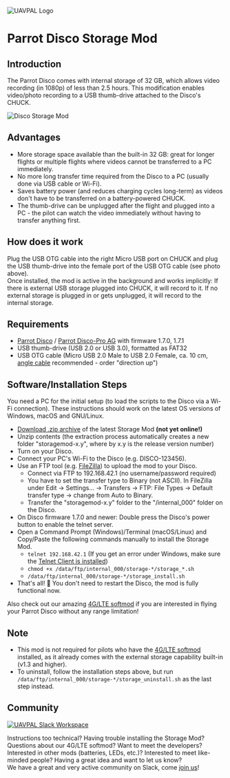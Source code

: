 <a name="top">![UAVPAL Logo](https://uavpal.com/img/uavpal-logo-cut-461px.png)</a>
# Parrot Disco Storage Mod

## Introduction
The Parrot Disco comes with internal storage of 32 GB, which allows video recording (in 1080p) of less than 2.5 hours.
This modification enables video/photo recording to a USB thumb-drive attached to the Disco's CHUCK.

![Disco Storage Mod](https://uavpal.com/img/storagemod-560px.jpg)

## Advantages
- More storage space available than the built-in 32 GB: great for longer flights or multiple flights where videos cannot be transferred to a PC immediately.
- No more long transfer time required from the Disco to a PC (usually done via USB cable or Wi-Fi).
- Saves battery power (and reduces charging cycles long-term) as videos don't have to be transferred on a battery-powered CHUCK.
- The thumb-drive can be unplugged after the flight and plugged into a PC - the pilot can watch the video immediately without having to transfer anything first.

## How does it work
Plug the USB OTG cable into the right Micro USB port on CHUCK and plug  the USB thumb-drive into the female port of the USB OTG cable (see photo above).\
Once installed, the mod is active in the background and works implicitly: If there is external USB storage plugged into CHUCK, it will record to it. If no external storage is plugged in or gets unplugged, it will record to the internal storage.

## Requirements
- [Parrot Disco](https://www.parrot.com/us/drones/parrot-disco) / [Parrot Disco-Pro AG](https://www.parrot.com/business-solutions-us/parrot-professional/parrot-disco-pro-ag) with firmware 1.7.0, 1.7.1
- USB thumb-drive (USB 2.0 or USB 3.0), formatted as FAT32
- USB OTG cable (Micro USB 2.0 Male to USB 2.0 Female, ca. 10 cm, [angle cable](https://www.aliexpress.com/wholesale?SearchText=USB+OTG+angle) recommended - order "direction up")

## Software/Installation Steps
You need a PC for the initial setup (to load the scripts to the Disco via a Wi-Fi connection). These instructions should work on the latest OS versions of Windows, macOS and GNU/Linux.

- [Download .zip archive](#) of the latest Storage Mod **(not yet online!)**
- Unzip contents (the extraction process automatically creates a new folder "storagemod-x.y", where by x.y is the release version number)
- Turn on your Disco.
- Connect your PC's Wi-Fi to the Disco (e.g. DISCO-123456).
- Use an FTP tool (e.g. [FileZilla](https://filezilla-project.org/download.php?type=client)) to upload the mod to your Disco.
   - Connect via FTP to 192.168.42.1 (no username/password required)
   - You have to set the transfer type to Binary (not ASCII). In FileZilla under Edit &rarr; Settings... &rarr; Transfers &rarr; FTP: File Types &rarr; Default transfer type &rarr; change from Auto to Binary.
   - Transfer the "storagemod-x.y" folder to the "/internal_000" folder on the Disco.
- On Disco firmware 1.7.0 and newer: Double press the Disco's power button to enable the telnet server.
- Open a Command Prompt (Windows)/Terminal (macOS/Linux) and Copy/Paste the following commands manually to install the Storage Mod.
   - `telnet 192.168.42.1` (If you get an error under Windows, make sure the [Telnet Client is installed](https://www.technipages.com/windows-10-enable-telnet))
   - `chmod +x /data/ftp/internal_000/storage-*/storage_*.sh`
   - `/data/ftp/internal_000/storage-*/storage_install.sh`
- That's all! :ghost: You don't need to restart the Disco, the mod is fully functional now.

Also check out our amazing [4G/LTE softmod](https://uavpal.com/disco) if you are interested in flying your Parrot Disco without any range limitation!

## Note
- This mod is not required for pilots who have the [4G/LTE softmod](https://uavpal.com/disco) installed, as it already comes with the external storage capability built-in (v1.3 and higher).
- To uninstall, follow the installation steps above, but run `/data/ftp/internal_000/storage-*/storage_uninstall.sh` as the last step instead.

## Community
[![UAVPAL Slack Workspace](https://uavpal.com/img/slack.png)](https://uavpal.com/slack)

Instructions too technical? Having trouble installing the Storage Mod? Questions about our 4G/LTE softmod? Want to meet the developers? Interested in other mods (batteries, LEDs, etc.)? Interested to meet like-minded people? Having a great idea and want to let us know?\
We have a great and very active community on Slack, come [join us](https://uavpal.com/slack)!
